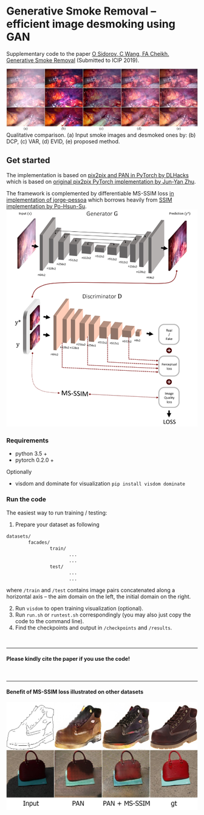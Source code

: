 # Generative Smoke Removal – efficient image desmoking using GAN

Supplementary code to the paper [O Sidorov, C Wang, FA Cheikh. Generative Smoke Removal](https://arxiv.org/abs/1902.00311) (Submitted to ICIP 2019).

![image preview](https://github.com/acecreamu/ssim-pan/blob/master/figs/fig4.jpg)
Qualitative comparison. (a) Input smoke images and desmoked ones by: (b) DCP, (c) VAR, (d) EVID, (e) proposed method.

## Get started
The implementation is based on [pix2pix and PAN in PyTorch by DLHacks](https://github.com/DLHacks/pix2pix_PAN) which is based on [original pix2pix PyTorch implementation by Jun-Yan Zhu](https://github.com/junyanz/pytorch-CycleGAN-and-pix2pix).

The framework is complemented by differentiable MS-SSIM loss [in implementation of jorge-pessoa](https://github.com/jorge-pessoa/pytorch-msssim) which borrows heavily from [SSIM implementation by Po-Hsun-Su](https://github.com/Po-Hsun-Su/pytorch-ssim).
![image_ssim_pan](https://github.com/acecreamu/ssim-pan/blob/master/figs/fig3.jpg)

### Requirements
- python 3.5 +
- pytorch 0.2.0 +

Optionally
- visdom and dominate for visualization ``` pip install visdom dominate ```

### Run the code
The easiest way to run training / testing:

1. Prepare your dataset as following
```
datasets/
        facades/
                train/
                       ...
                       ...
                test/
                       ...
                       ...
```
where `/train` and `/test` contains image pairs concatenated along a horizontal axis – the aim domain on the left, the initial domain on the right.

2. Run `visdom` to open training visualization (optional).
3. Run `run.sh` or `runtest.sh` correspondingly (you may also just copy the code to the command line).
4. Find the checkpoints and output in `/checkpoints` and `/results`.

</br>

-----
#### Please kindly cite the paper if you use the code!
</br>

----
#### Benefit of MS-SSIM loss illustrated on other datasets

![image_fig5](https://github.com/acecreamu/ssim-pan/blob/master/figs/fig5.jpg)


